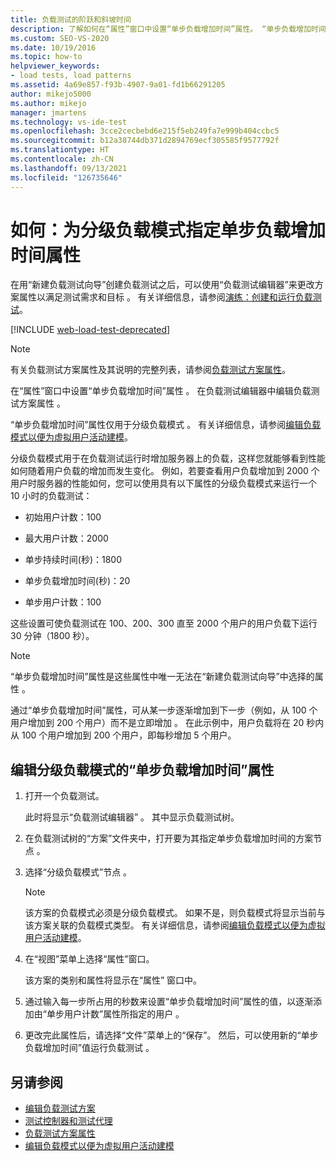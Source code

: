 ```yaml
---
title: 负载测试的阶跃和斜坡时间
description: 了解如何在“属性”窗口中设置“单步负载增加时间”属性。 “单步负载增加时间”属性仅用于分级负载模式。
ms.custom: SEO-VS-2020
ms.date: 10/19/2016
ms.topic: how-to
helpviewer_keywords:
- load tests, load patterns
ms.assetid: 4a69e857-f93b-4907-9a01-fd1b66291205
author: mikejo5000
ms.author: mikejo
manager: jmartens
ms.technology: vs-ide-test
ms.openlocfilehash: 3cce2cecbebd6e215f5eb249fa7e999b404ccbc5
ms.sourcegitcommit: b12a38744db371d2894769ecf305585f9577792f
ms.translationtype: HT
ms.contentlocale: zh-CN
ms.lasthandoff: 09/13/2021
ms.locfileid: "126735646"
---
```

# <a name="how-to-specify-the-step-ramp-time-property-for-a-step-load-pattern"></a>如何：为分级负载模式指定单步负载增加时间属性

在用“新建负载测试向导”创建负载测试之后，可以使用“负载测试编辑器”来更改方案属性以满足测试需求和目标   。 有关详细信息，请参阅[演练：创建和运行负载测试](../test/walkthrough-create-and-run-a-load-test.md)。

[!INCLUDE [web-load-test-deprecated](includes/web-load-test-deprecated.md)]

> [!NOTE]
> 有关负载测试方案属性及其说明的完整列表，请参阅[负载测试方案属性](../test/load-test-scenario-properties.md)。

在“属性”窗口中设置“单步负载增加时间”属性   。 在负载测试编辑器中编辑负载测试方案属性  。

“单步负载增加时间”属性仅用于分级负载模式  。 有关详细信息，请参阅[编辑负载模式以便为虚拟用户活动建模](../test/edit-load-patterns-to-model-virtual-user-activities.md)。

分级负载模式用于在负载测试运行时增加服务器上的负载，这样您就能够看到性能如何随着用户负载的增加而发生变化。 例如，若要查看用户负载增加到 2000 个用户时服务器的性能如何，您可以使用具有以下属性的分级负载模式来运行一个 10 小时的负载测试：

- 初始用户计数：100

- 最大用户计数：2000

- 单步持续时间(秒)：1800

- 单步负载增加时间(秒)：20

- 单步用户计数：100

这些设置可使负载测试在 100、200、300 直至 2000 个用户的用户负载下运行 30 分钟（1800 秒）。

> [!NOTE]
> “单步负载增加时间”属性是这些属性中唯一无法在“新建负载测试向导”中选择的属性   。

通过“单步负载增加时间”属性，可从某一步逐渐增加到下一步（例如，从 100 个用户增加到 200 个用户）而不是立即增加  。 在此示例中，用户负载将在 20 秒内从 100 个用户增加到 200 个用户，即每秒增加 5 个用户。

## <a name="to-edit-the-step-ramp-time-property-for-a-step-load-pattern"></a>编辑分级负载模式的“单步负载增加时间”属性

1. 打开一个负载测试。

     此时将显示“负载测试编辑器”  。 其中显示负载测试树。

2. 在负载测试树的“方案”文件夹中，打开要为其指定单步负载增加时间的方案节点  。

3. 选择“分级负载模式”节点  。

    > [!NOTE]
    > 该方案的负载模式必须是分级负载模式。 如果不是，则负载模式将显示当前与该方案关联的负载模式类型。 有关详细信息，请参阅[编辑负载模式以便为虚拟用户活动建模](../test/edit-load-patterns-to-model-virtual-user-activities.md)。

4. 在“视图”菜单上选择“属性”窗口。  

     该方案的类别和属性将显示在“属性”  窗口中。

5. 通过输入每一步所占用的秒数来设置“单步负载增加时间”属性的值，以逐渐添加由“单步用户计数”属性所指定的用户   。

6. 更改完此属性后，请选择“文件”菜单上的“保存”。   然后，可以使用新的“单步负载增加时间”值运行负载测试  。

## <a name="see-also"></a>另请参阅

- [编辑负载测试方案](../test/edit-load-test-scenarios.md)
- [测试控制器和测试代理](configure-test-agents-and-controllers-for-load-tests.md)
- [负载测试方案属性](../test/load-test-scenario-properties.md)
- [编辑负载模式以便为虚拟用户活动建模](../test/edit-load-patterns-to-model-virtual-user-activities.md)
